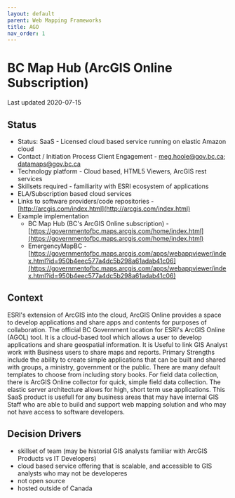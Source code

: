 ```yaml
---
layout: default
parent: Web Mapping Frameworks
title: AGO
nav_order: 1
---
```


# BC Map Hub (ArcGIS Online Subscription)

Last updated 2020-07-15

## Status

* Status: SaaS - Licensed cloud based service running on elastic Amazon cloud
* Contact / Initiation Process	Client Engagement - [meg.hoole@gov.bc.ca](mailto:meg.hoole@gov.bc.ca); [datamaps@gov.bc.ca](mailto:datamaps@gov.bc.ca)
* Technology platform - Cloud based, HTML5 Viewers, ArcGIS rest services
* Skillsets required - familiarity with ESRI ecosystem of applications
* ELA/Subscription based cloud services
* Links to software providers/code repositories - [http://arcgis.com/index.html](http://arcgis.com/index.html)
* Example implementation 
  - BC Map Hub (BC's ArcGIS Online subscription) -[https://governmentofbc.maps.arcgis.com/home/index.html](https://governmentofbc.maps.arcgis.com/home/index.html) 
  - EmergencyMapBC - [https://governmentofbc.maps.arcgis.com/apps/webappviewer/index.html?id=950b4eec577a4dc5b298a61adab41c06](https://governmentofbc.maps.arcgis.com/apps/webappviewer/index.html?id=950b4eec577a4dc5b298a61adab41c06)

## Context

ESRI's extension of ArcGIS into the cloud, ArcGIS Online provides a space to develop applications and share apps and contents for purposes of collaboration. The official BC Government location for ESRI's ArcGIS Online (AGOL) tool. It is a cloud-based tool which allows a user to develop applications and share geospatial information. It is Useful to link GIS Analyst work with Business users to share maps and reports. Primary Strengths include the ability to create simple applications that can be built and shared with groups, a ministry, government or the public. There are many default templates to choose from including story books. For field data collection, there is ArcGIS Online collector for quick, simple field data collection. The elastic server architecture allows for high, short term use applications.
This SaaS product is usefull for any business areas that may have internal GIS Staff who are able to build and support web mapping solution and who may not have access to software developers.

## Decision Drivers

* skillset of team (may be historial GIS analysts familiar with ArcGIS Products vs IT Developers)
* cloud based service offering that is scalable, and accessible to GIS analysts who may not be developeres
* not open source
* hosted outside of Canada


